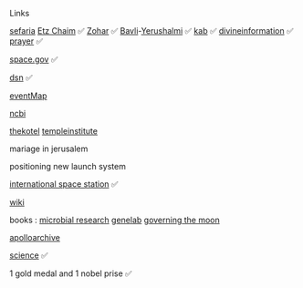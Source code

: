 Links

[sefaria](https://www.sefaria.org.il/translations/en) [Etz Chaim](https://www.sefaria.org/Sefer_Etz_Chaim?tab=contents) ✅ [Zohar](https://www.sefaria.org/Zohar?tab=contents) ✅ [Bavli](https://www.sefaria.org/texts/Talmud/Bavli)-[Yerushalmi](https://www.sefaria.org/texts/Talmud/Yerushalmi) ✅ [kab](https://www.kab.co.il/) ✅ [divineinformation](https://divineinformation.com/) ✅ [prayer](https://www.youtube.com/@RabbiMarkZ/releases) ✅

[space.gov](https://www.space.gov.il)  ✅

[dsn](https://eyes.nasa.gov/apps/dsn-now/dsn.html) ✅

[eventMap](https://rsoe-edis.org/eventMap)

[ncbi](https://www.ncbi.nlm.nih.gov/guide/sequence-analysis/)

[thekotel](https://thekotel.org/he/) [templeinstitute](https://templeinstitute.org)

mariage in jerusalem 

positioning new launch system


[international space station](https://www.nasa.gov/wp-content/uploads/2023/05/iss-blowout-updated-view-2023-300.png) ✅

[wiki](https://github.com/melekhmashiach/melekhmashiach/wiki)

books : [microbial research](https://www.nasa.gov/wp-content/uploads/2021/10/microbial_research_2021_tagged.pdf) [genelab](https://www.nasa.gov/wp-content/uploads/2018/05/np-2017-06-020-jsc_a_researchers_guide_to_genelab-tagged_0.pdf) [governing the moon](https://www.nasa.gov/wp-content/uploads/2025/02/governing-the-moon-sp-2024-4559-ebook.pdf) 

[apolloarchive](https://apolloarchive.com/)

 [science](https://www.science.co.il/) ✅

1 gold medal and 1 nobel prise  ✅

